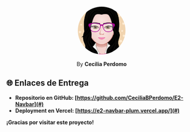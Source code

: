 <p align="center">
    <img src="./assets/img/myAvatar.png" width="25%" style="border-radius: 50%;">
</p>

<p align="center">
    By <b>Cecilia Perdomo<b>
</p>




## 🌐 Enlaces de Entrega
- **Repositorio en GitHub:** [https://github.com/CeciliaBPerdomo/E2-Navbar](#)
- **Deployment en Vercel:** [https://e2-navbar-plum.vercel.app/](#)

¡Gracias por visitar este proyecto!

